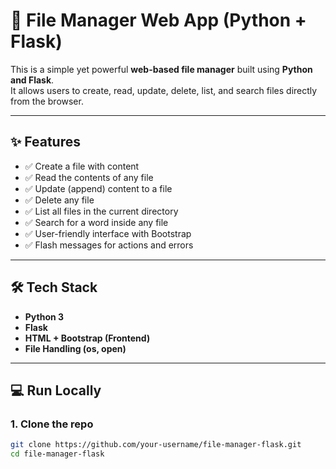# 📁 File Manager Web App (Python + Flask)

This is a simple yet powerful **web-based file manager** built using **Python and Flask**.  
It allows users to create, read, update, delete, list, and search files directly from the browser.

---

## ✨ Features

- ✅ Create a file with content
- ✅ Read the contents of any file
- ✅ Update (append) content to a file
- ✅ Delete any file
- ✅ List all files in the current directory
- ✅ Search for a word inside any file
- ✅ User-friendly interface with Bootstrap
- ✅ Flash messages for actions and errors

---

## 🛠️ Tech Stack

- **Python 3**
- **Flask**
- **HTML + Bootstrap (Frontend)**
- **File Handling (os, open)**

---

## 💻 Run Locally

### 1. Clone the repo
```bash
git clone https://github.com/your-username/file-manager-flask.git
cd file-manager-flask
